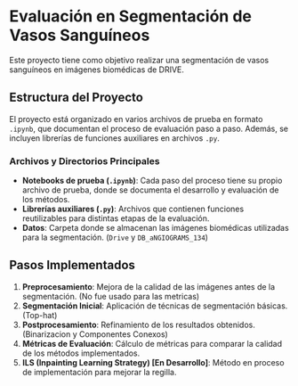 # Evaluación en Segmentación de Vasos Sanguíneos

Este proyecto tiene como objetivo realizar una segmentación de vasos sanguíneos en imágenes biomédicas de DRIVE. 

## Estructura del Proyecto

El proyecto está organizado en varios archivos de prueba en formato `.ipynb`, que documentan el proceso de evaluación paso a paso. Además, se incluyen librerías de funciones auxiliares en archivos `.py`.

### Archivos y Directorios Principales

- **Notebooks de prueba (`.ipynb`)**: Cada paso del proceso tiene su propio archivo de prueba, donde se documenta el desarrollo y evaluación de los métodos.
- **Librerías auxiliares (`.py`)**: Archivos que contienen funciones reutilizables para distintas etapas de la evaluación.
- **Datos**: Carpeta donde se almacenan las imágenes biomédicas utilizadas para la segmentación. (`Drive` y `DB_aNGIOGRAMS_134`)

## Pasos Implementados

1. **Preprocesamiento**: Mejora de la calidad de las imágenes antes de la segmentación. (No fue usado para las metricas)
2. **Segmentación Inicial**: Aplicación de técnicas de segmentación básicas. (Top-hat)
3. **Postprocesamiento**: Refinamiento de los resultados obtenidos. (Binarizacion y Componentes Conexos)
4. **Métricas de Evaluación**: Cálculo de métricas para comparar la calidad de los métodos implementados. 
5. **ILS (Inpainting Learning Strategy) [En Desarrollo]**: Método en proceso de implementación para mejorar la regilla.
